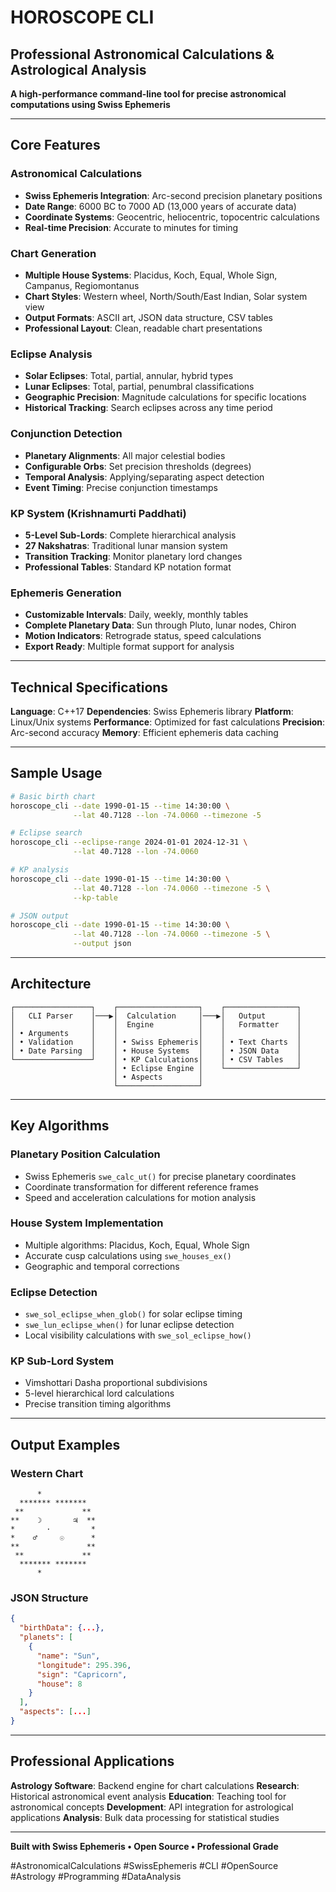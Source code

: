 # HOROSCOPE CLI
## Professional Astronomical Calculations & Astrological Analysis

**A high-performance command-line tool for precise astronomical computations using Swiss Ephemeris**

---

## Core Features

### Astronomical Calculations
- **Swiss Ephemeris Integration**: Arc-second precision planetary positions
- **Date Range**: 6000 BC to 7000 AD (13,000 years of accurate data)
- **Coordinate Systems**: Geocentric, heliocentric, topocentric calculations
- **Real-time Precision**: Accurate to minutes for timing

### Chart Generation
- **Multiple House Systems**: Placidus, Koch, Equal, Whole Sign, Campanus, Regiomontanus
- **Chart Styles**: Western wheel, North/South/East Indian, Solar system view
- **Output Formats**: ASCII art, JSON data structure, CSV tables
- **Professional Layout**: Clean, readable chart presentations

### Eclipse Analysis
- **Solar Eclipses**: Total, partial, annular, hybrid types
- **Lunar Eclipses**: Total, partial, penumbral classifications
- **Geographic Precision**: Magnitude calculations for specific locations
- **Historical Tracking**: Search eclipses across any time period

### Conjunction Detection
- **Planetary Alignments**: All major celestial bodies
- **Configurable Orbs**: Set precision thresholds (degrees)
- **Temporal Analysis**: Applying/separating aspect detection
- **Event Timing**: Precise conjunction timestamps

### KP System (Krishnamurti Paddhati)
- **5-Level Sub-Lords**: Complete hierarchical analysis
- **27 Nakshatras**: Traditional lunar mansion system
- **Transition Tracking**: Monitor planetary lord changes
- **Professional Tables**: Standard KP notation format

### Ephemeris Generation
- **Customizable Intervals**: Daily, weekly, monthly tables
- **Complete Planetary Data**: Sun through Pluto, lunar nodes, Chiron
- **Motion Indicators**: Retrograde status, speed calculations
- **Export Ready**: Multiple format support for analysis

---

## Technical Specifications

**Language**: C++17
**Dependencies**: Swiss Ephemeris library
**Platform**: Linux/Unix systems
**Performance**: Optimized for fast calculations
**Precision**: Arc-second accuracy
**Memory**: Efficient ephemeris data caching

---

## Sample Usage

```bash
# Basic birth chart
horoscope_cli --date 1990-01-15 --time 14:30:00 \
              --lat 40.7128 --lon -74.0060 --timezone -5

# Eclipse search
horoscope_cli --eclipse-range 2024-01-01 2024-12-31 \
              --lat 40.7128 --lon -74.0060

# KP analysis
horoscope_cli --date 1990-01-15 --time 14:30:00 \
              --lat 40.7128 --lon -74.0060 --timezone -5 \
              --kp-table

# JSON output
horoscope_cli --date 1990-01-15 --time 14:30:00 \
              --lat 40.7128 --lon -74.0060 --timezone -5 \
              --output json
```

---

## Architecture

```
┌─────────────────┐    ┌──────────────────┐    ┌────────────────┐
│   CLI Parser    │───▶│  Calculation     │───▶│   Output       │
│                 │    │  Engine          │    │   Formatter    │
│ • Arguments     │    │                  │    │                │
│ • Validation    │    │ • Swiss Ephemeris│    │ • Text Charts  │
│ • Date Parsing  │    │ • House Systems  │    │ • JSON Data    │
└─────────────────┘    │ • KP Calculations│    │ • CSV Tables   │
                       │ • Eclipse Engine │    └────────────────┘
                       │ • Aspects        │
                       └──────────────────┘
```

---

## Key Algorithms

### Planetary Position Calculation
- Swiss Ephemeris `swe_calc_ut()` for precise planetary coordinates
- Coordinate transformation for different reference frames
- Speed and acceleration calculations for motion analysis

### House System Implementation
- Multiple algorithms: Placidus, Koch, Equal, Whole Sign
- Accurate cusp calculations using `swe_houses_ex()`
- Geographic and temporal corrections

### Eclipse Detection
- `swe_sol_eclipse_when_glob()` for solar eclipse timing
- `swe_lun_eclipse_when()` for lunar eclipse detection
- Local visibility calculations with `swe_sol_eclipse_how()`

### KP Sub-Lord System
- Vimshottari Dasha proportional subdivisions
- 5-level hierarchical lord calculations
- Precise transition timing algorithms

---

## Output Examples

### Western Chart
```
      *
  ******* *******
 **             **
**    ☽       ♃  **
*       ·         *
*    ♂     ☉      *
**               **
 **             **
  ******* *******
      *
```

### JSON Structure
```json
{
  "birthData": {...},
  "planets": [
    {
      "name": "Sun",
      "longitude": 295.396,
      "sign": "Capricorn",
      "house": 8
    }
  ],
  "aspects": [...]
}
```

---

## Professional Applications

**Astrology Software**: Backend engine for chart calculations
**Research**: Historical astronomical event analysis
**Education**: Teaching tool for astronomical concepts
**Development**: API integration for astrological applications
**Analysis**: Bulk data processing for statistical studies

---

**Built with Swiss Ephemeris • Open Source • Professional Grade**

#AstronomicalCalculations #SwissEphemeris #CLI #OpenSource #Astrology #Programming #DataAnalysis